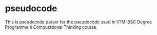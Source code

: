 # pseudocode
This is pseudocode parser for the pseudocode used in IITM-BSC Degree Programme's Computational Thinking course.

